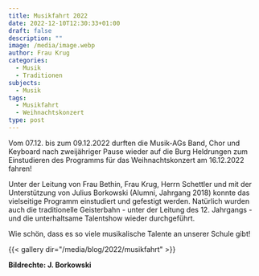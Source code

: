 ```yaml
---
title: Musikfahrt 2022
date: 2022-12-10T12:30:33+01:00
draft: false
description: ""
image: /media/image.webp
author: Frau Krug
categories:
  - Musik
  - Traditionen
subjects:
  - Musik
tags:
  - Musikfahrt
  - Weihnachtskonzert
type: post
---
```

Vom 07.12. bis zum 09.12.2022 durften die Musik-AGs Band, Chor und Keyboard nach zweijähriger Pause wieder auf die Burg Heldrungen zum Einstudieren des Programms für das Weihnachtskonzert am 16.12.2022 fahren!

Unter der Leitung von Frau Bethin, Frau Krug, Herrn Schettler und mit der Unterstützung von Julius Borkowski (Alumni, Jahrgang 2018) konnte das vielseitige Programm einstudiert und gefestigt werden. Natürlich wurden auch die traditionelle Geisterbahn - unter der Leitung des 12. Jahrgangs - und die unterhaltsame Talentshow wieder durchgeführt.

Wie schön, dass es so viele musikalische Talente an unserer Schule gibt!

{{< gallery dir="/media/blog/2022/musikfahrt" >}}

**Bildrechte: J. Borkowski**
